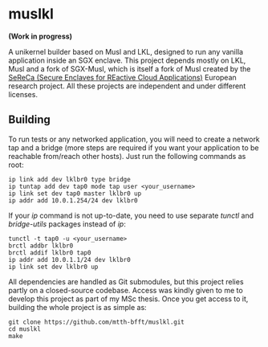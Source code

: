 # muslkl

**(Work in progress)**

A unikernel builder based on Musl and LKL, designed to run any vanilla application inside an SGX enclave.
This project depends mostly on LKL, Musl and a fork of SGX-Musl, which is itself a fork of Musl created by the [SeReCa (Secure Enclaves for REactive Cloud Applications)](http://www.serecaproject.eu) European research project. All these projects are independent and under different licenses.

## Building

To run tests or any networked application, you will need to create a network tap and a bridge (more steps are required if you want your application to be reachable from/reach other hosts). Just run the following commands as root:

    ip link add dev lklbr0 type bridge
    ip tuntap add dev tap0 mode tap user <your_username>
    ip link set dev tap0 master lklbr0 up
    ip addr add 10.0.1.254/24 dev lklbr0

If your *ip* command is not up-to-date, you need to use separate *tunctl* and *bridge-utils* packages instead of *ip*:

    tunctl -t tap0 -u <your_username>
    brctl addbr lklbr0
    brctl addif lklbr0 tap0
    ip addr add 10.0.1.1/24 dev lklbr0
    ip link set dev lklbr0 up

All dependencies are handled as Git submodules, but this project relies partly on a closed-source codebase. Access was kindly given to me to develop this project as part of my MSc thesis. Once you get access to it, building the whole project is as simple as:

    git clone https://github.com/mtth-bfft/muslkl.git
    cd muslkl
    make
